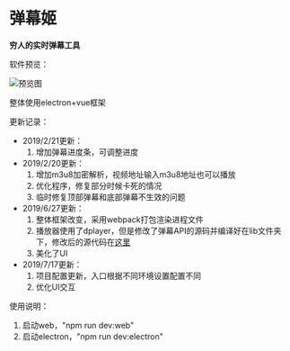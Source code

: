 # 弹幕姬
**穷人的实时弹幕工具**

软件预览：

![预览图](<https://xiaobai2017666.github.io/images/danmuji/preview.png>)

整体使用electron+vue框架

更新记录：

- 2019/2/21更新：
  1. 增加弹幕进度条，可调整进度
- 2019/2/20更新：
  1. 增加m3u8加密解析，视频地址输入m3u8地址也可以播放
  2. 优化程序，修复部分时候卡死的情况
  3. 临时修复顶部弹幕和底部弹幕不生效的问题
- 2019/6/27更新：
  1. 整体框架改变，采用webpack打包渲染进程文件
  2. 播放器使用了dplayer，但是修改了弹幕API的源码并编译好在lib文件夹下，修改后的源代码在[这里](https://github.com/xiaobai2017666/DPlayer)
  3. 美化了UI
- 2019/7/17更新：
  1. 项目配置更新，入口根据不同环境设置配置不同
  2. 优化UI交互

使用说明：
1. 启动web，"npm run dev:web"
2. 启动electron，"npm run dev:electron"